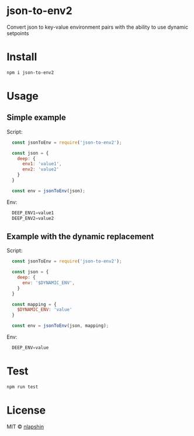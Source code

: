 # json-to-env2

Convert json to key-value environment pairs with the ability to use dynamic setpoints

# Install

```sh
npm i json-to-env2
```

# Usage

## Simple example

Script:
```js
  const jsonToEnv = require('json-to-env2');

  const json = {
    deep: {
      env1: 'value1',
      env2: 'value2'
    }
  }

  const env = jsonToEnv(json);
```

Env:
```js
  DEEP_ENV1=value1
  DEEP_ENV2=value2
```

## Example with the dynamic replacement

Script:
```js
  const jsonToEnv = require('json-to-env2');

  const json = {
    deep: {
      env: '$DYNAMIC_ENV',
    }
  }

  const mapping = {
    $DYNAMIC_ENV: 'value'
  }

  const env = jsonToEnv(json, mapping);
```

Env:
```js
  DEEP_ENV=value
```

# Test

```sh
npm run test
```

# License

MIT © [nlapshin](https://www.npmjs.com/~nlapshin)